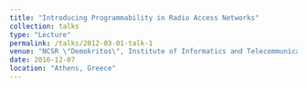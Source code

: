```yaml
---
title: "Introducing Programmability in Radio Access Networks"
collection: talks
type: "Lecture"
permalink: /talks/2012-03-01-talk-1
venue: "NCSR \"Demokritos\", Institute of Informatics and Telecommunications"
date: 2016-12-07
location: "Athens, Greece"
---
```

